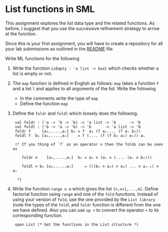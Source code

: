 # List functions in SML

This assignment explores the list data type and the related functions.
As before, I suggest that you use the successive refinement strategy
to arrive at the function.

Since this is your first assignment, you will have to create a
repository for all your lab submissions as outlined in the
[README](./README.md) file.

Write ML functions for the following

1. Write the function `isEmpty : 'a list -> bool` which checks whether
   a list is empty or not.

2. The `map` function is defined in English as follows: `map` takes a function
   `f` and a list `l` and applies to all arguments of the list. Write the following

   - In the comments write the type of `map`
   - Define the function `map`

3. Define the `foldr` and `foldl` which loosely does the following.

        val foldr : ('a -> 'b -> 'b) -> 'a list -> 'b      -> 'b
        val foldl : ('b -> 'a -> 'b) -> 'b      -> 'a list -> 'b
        foldr f     [a₀,....,aₙ] b₀ = f  a₀ (f a₁.... (f aₙ b₀))
        foldl f  b₀ [a₀,....,aₙ]    = f (.... (f (f b₀ a₀) a₁)) aₙ

        (* If you thing of `f` as an operator ⊙ then the folds can be seen as

           foldr ⊙    [a₀,....,aₙ]  b₀ = a₀ ⊙ (a₁ ⊙ (.... (aₙ ⊙ b₀)))

           foldl ⊙ b₀ [a₀,....,aₙ]     = (((b₀ ⊙ a₀) ⊙ a₁) ... ⊙ aₙ₋₁) ⊙ aₙ

         *)

4. Write the function `range n m` which gives the list
   `[n,n+1,...,m]`.  Define factorial function using `range` and one
   of the `fold` functions. Instead of using your version of `fold`,
   use the one provided by the `List library` (note the types of the
   `foldl` and `foldr` function is different from the one we have
   defined. Also you can use `op +` to convert the operator `+` to its
   corresponding function.

        open List (* Get the functions in the List structure *)

